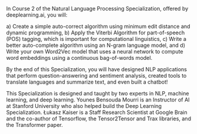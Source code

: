 In Course 2 of the Natural Language Processing Specialization, offered by deeplearning.ai, you will:

a) Create a simple auto-correct algorithm using minimum edit distance and dynamic programming,
b) Apply the Viterbi Algorithm for part-of-speech (POS) tagging, which is important for computational linguistics,
c) Write a better auto-complete algorithm using an N-gram language model, and 
d) Write your own Word2Vec model that uses a neural network to compute word embeddings using a continuous bag-of-words model.
 

By the end of this Specialization, you will have designed NLP applications that perform question-answering and sentiment analysis, created tools to translate languages and summarize text, and even built a chatbot!

This Specialization is designed and taught by two experts in NLP, machine learning, and deep learning. Younes Bensouda Mourri is an Instructor of AI at Stanford University who also helped build the Deep Learning Specialization. Łukasz Kaiser is a Staff Research Scientist at Google Brain and the co-author of Tensorflow, the Tensor2Tensor and Trax libraries, and the Transformer paper.
